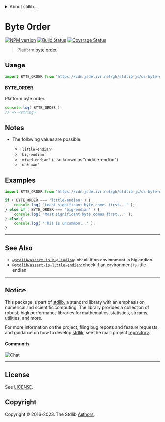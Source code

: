 <!--

@license Apache-2.0

Copyright (c) 2020 The Stdlib Authors.

Licensed under the Apache License, Version 2.0 (the "License");
you may not use this file except in compliance with the License.
You may obtain a copy of the License at

   http://www.apache.org/licenses/LICENSE-2.0

Unless required by applicable law or agreed to in writing, software
distributed under the License is distributed on an "AS IS" BASIS,
WITHOUT WARRANTIES OR CONDITIONS OF ANY KIND, either express or implied.
See the License for the specific language governing permissions and
limitations under the License.

-->


<details>
  <summary>
    About stdlib...
  </summary>
  <p>We believe in a future in which the web is a preferred environment for numerical computation. To help realize this future, we've built stdlib. stdlib is a standard library, with an emphasis on numerical and scientific computation, written in JavaScript (and C) for execution in browsers and in Node.js.</p>
  <p>The library is fully decomposable, being architected in such a way that you can swap out and mix and match APIs and functionality to cater to your exact preferences and use cases.</p>
  <p>When you use stdlib, you can be absolutely certain that you are using the most thorough, rigorous, well-written, studied, documented, tested, measured, and high-quality code out there.</p>
  <p>To join us in bringing numerical computing to the web, get started by checking us out on <a href="https://github.com/stdlib-js/stdlib">GitHub</a>, and please consider <a href="https://opencollective.com/stdlib">financially supporting stdlib</a>. We greatly appreciate your continued support!</p>
</details>

# Byte Order

[![NPM version][npm-image]][npm-url] [![Build Status][test-image]][test-url] [![Coverage Status][coverage-image]][coverage-url] <!-- [![dependencies][dependencies-image]][dependencies-url] -->

> Platform [byte order][endianness].



<section class="usage">

## Usage

```javascript
import BYTE_ORDER from 'https://cdn.jsdelivr.net/gh/stdlib-js/os-byte-order@deno/mod.js';
```

#### BYTE_ORDER

Platform byte order.

```javascript
console.log( BYTE_ORDER );
// => <string>
```

</section>

<!-- /.usage -->

<section class="notes">

## Notes

-   The following values are possible:

    -   `'little-endian'`
    -   `'big-endian'`
    -   `'mixed-endian'` (also known as "middle-endian")
    -   `'unknown'`

</section>

<!-- /.notes -->

<section class="examples">

## Examples

<!-- eslint no-undef: "error" -->

```javascript
import BYTE_ORDER from 'https://cdn.jsdelivr.net/gh/stdlib-js/os-byte-order@deno/mod.js';

if ( BYTE_ORDER === 'little-endian' ) {
    console.log( 'Least significant byte comes first...' );
} else if ( BYTE_ORDER === 'big-endian' ) {
    console.log( 'Most significant byte comes first...' );
} else {
    console.log( 'This is uncommon...' );
}
```

</section>

<!-- /.examples -->

<!-- C interface documentation. -->





<!-- Section for related `stdlib` packages. Do not manually edit this section, as it is automatically populated. -->

<section class="related">

* * *

## See Also

-   <span class="package-name">[`@stdlib/assert-is-big-endian`][@stdlib/assert/is-big-endian]</span><span class="delimiter">: </span><span class="description">check if an environment is big endian.</span>
-   <span class="package-name">[`@stdlib/assert-is-little-endian`][@stdlib/assert/is-little-endian]</span><span class="delimiter">: </span><span class="description">check if an environment is little endian.</span>

</section>

<!-- /.related -->

<!-- Section for all links. Make sure to keep an empty line after the `section` element and another before the `/section` close. -->


<section class="main-repo" >

* * *

## Notice

This package is part of [stdlib][stdlib], a standard library with an emphasis on numerical and scientific computing. The library provides a collection of robust, high performance libraries for mathematics, statistics, streams, utilities, and more.

For more information on the project, filing bug reports and feature requests, and guidance on how to develop [stdlib][stdlib], see the main project [repository][stdlib].

#### Community

[![Chat][chat-image]][chat-url]

---

## License

See [LICENSE][stdlib-license].


## Copyright

Copyright &copy; 2016-2023. The Stdlib [Authors][stdlib-authors].

</section>

<!-- /.stdlib -->

<!-- Section for all links. Make sure to keep an empty line after the `section` element and another before the `/section` close. -->

<section class="links">

[npm-image]: http://img.shields.io/npm/v/@stdlib/os-byte-order.svg
[npm-url]: https://npmjs.org/package/@stdlib/os-byte-order

[test-image]: https://github.com/stdlib-js/os-byte-order/actions/workflows/test.yml/badge.svg?branch=main
[test-url]: https://github.com/stdlib-js/os-byte-order/actions/workflows/test.yml?query=branch:main

[coverage-image]: https://img.shields.io/codecov/c/github/stdlib-js/os-byte-order/main.svg
[coverage-url]: https://codecov.io/github/stdlib-js/os-byte-order?branch=main

<!--

[dependencies-image]: https://img.shields.io/david/stdlib-js/os-byte-order.svg
[dependencies-url]: https://david-dm.org/stdlib-js/os-byte-order/main

-->

[chat-image]: https://img.shields.io/gitter/room/stdlib-js/stdlib.svg
[chat-url]: https://app.gitter.im/#/room/#stdlib-js_stdlib:gitter.im

[stdlib]: https://github.com/stdlib-js/stdlib

[stdlib-authors]: https://github.com/stdlib-js/stdlib/graphs/contributors

[cli-section]: https://github.com/stdlib-js/os-byte-order#cli
[cli-url]: https://github.com/stdlib-js/os-byte-order/tree/cli
[@stdlib/os-byte-order]: https://github.com/stdlib-js/os-byte-order/tree/main

[umd]: https://github.com/umdjs/umd
[es-module]: https://developer.mozilla.org/en-US/docs/Web/JavaScript/Guide/Modules

[deno-url]: https://github.com/stdlib-js/os-byte-order/tree/deno
[umd-url]: https://github.com/stdlib-js/os-byte-order/tree/umd
[esm-url]: https://github.com/stdlib-js/os-byte-order/tree/esm
[branches-url]: https://github.com/stdlib-js/os-byte-order/blob/main/branches.md

[stdlib-license]: https://raw.githubusercontent.com/stdlib-js/os-byte-order/main/LICENSE

[endianness]: https://en.wikipedia.org/wiki/Endianness

<!-- <related-links> -->

[@stdlib/assert/is-big-endian]: https://github.com/stdlib-js/assert-is-big-endian/tree/deno

[@stdlib/assert/is-little-endian]: https://github.com/stdlib-js/assert-is-little-endian/tree/deno

<!-- </related-links> -->

</section>

<!-- /.links -->

